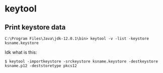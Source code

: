 # keytool

## Print keystore data

```
C:\Program Files\Java\jdk-12.0.1\bin> keytool -v -list -keystore ksname.keystore
```

Idk what is this:

```
$ keytool -importkeystore -srckeystore ksname.keystore -destkeystore ksname.p12 -deststoretype pkcs12
```
